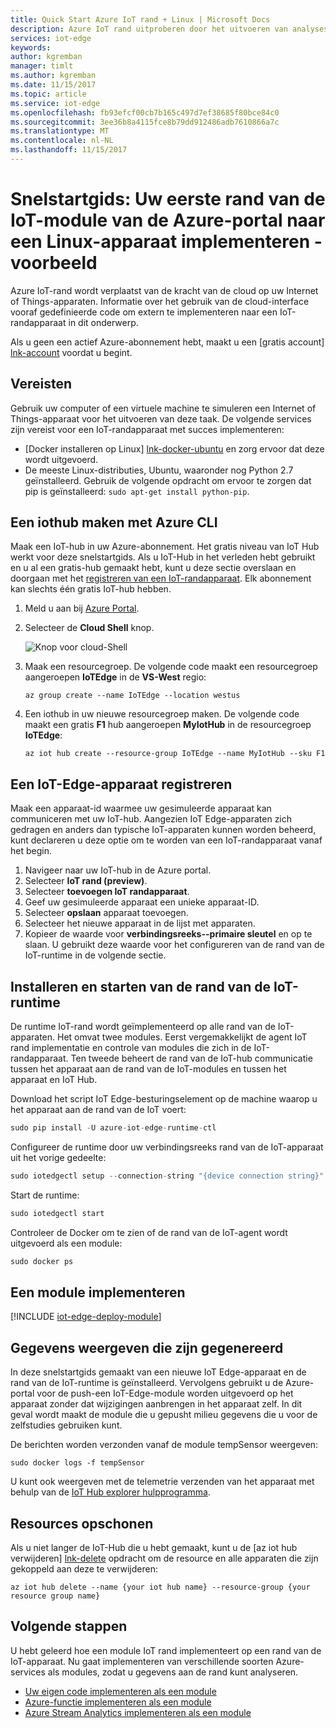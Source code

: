 ```yaml
---
title: Quick Start Azure IoT rand + Linux | Microsoft Docs
description: Azure IoT rand uitproberen door het uitvoeren van analyses op een gesimuleerde edge-apparaat
services: iot-edge
keywords: 
author: kgremban
manager: timlt
ms.author: kgremban
ms.date: 11/15/2017
ms.topic: article
ms.service: iot-edge
ms.openlocfilehash: fb93efcf00cb7b165c497d7ef38685f80bce84c0
ms.sourcegitcommit: 3ee36b8a4115fce8b79dd912486adb7610866a7c
ms.translationtype: MT
ms.contentlocale: nl-NL
ms.lasthandoff: 11/15/2017
---
```

# <a name="quickstart-deploy-your-first-iot-edge-module-from-the-azure-portal-to-a-linux-device---preview"></a>Snelstartgids: Uw eerste rand van de IoT-module van de Azure-portal naar een Linux-apparaat implementeren - voorbeeld

Azure IoT-rand wordt verplaatst van de kracht van de cloud op uw Internet of Things-apparaten. Informatie over het gebruik van de cloud-interface vooraf gedefinieerde code om extern te implementeren naar een IoT-randapparaat in dit onderwerp.

Als u geen een actief Azure-abonnement hebt, maakt u een [gratis account] [ lnk-account] voordat u begint.

## <a name="prerequisites"></a>Vereisten

Gebruik uw computer of een virtuele machine te simuleren een Internet of Things-apparaat voor het uitvoeren van deze taak. De volgende services zijn vereist voor een IoT-randapparaat met succes implementeren:

- [Docker installeren op Linux] [ lnk-docker-ubuntu] en zorg ervoor dat deze wordt uitgevoerd. 
- De meeste Linux-distributies, Ubuntu, waaronder nog Python 2.7 geïnstalleerd. Gebruik de volgende opdracht om ervoor te zorgen dat pip is geïnstalleerd: `sudo apt-get install python-pip`.

## <a name="create-an-iot-hub-with-azure-cli"></a>Een iothub maken met Azure CLI

Maak een IoT-hub in uw Azure-abonnement. Het gratis niveau van IoT Hub werkt voor deze snelstartgids. Als u IoT-Hub in het verleden hebt gebruikt en u al een gratis-hub gemaakt hebt, kunt u deze sectie overslaan en doorgaan met het [registreren van een IoT-randapparaat][anchor-register]. Elk abonnement kan slechts één gratis IoT-hub hebben. 

1. Meld u aan bij [Azure Portal][lnk-portal]. 
1. Selecteer de **Cloud Shell** knop. 

   ![Knop voor cloud-Shell][1]

1. Maak een resourcegroep. De volgende code maakt een resourcegroep aangeroepen **IoTEdge** in de **VS-West** regio:

   ```azurecli
   az group create --name IoTEdge --location westus
   ```

1. Een iothub in uw nieuwe resourcegroep maken. De volgende code maakt een gratis **F1** hub aangeroepen **MyIotHub** in de resourcegroep **IoTEdge**:

   ```azurecli
   az iot hub create --resource-group IoTEdge --name MyIotHub --sku F1 
   ```

## <a name="register-an-iot-edge-device"></a>Een IoT-Edge-apparaat registreren

Maak een apparaat-id waarmee uw gesimuleerde apparaat kan communiceren met uw IoT-hub. Aangezien IoT Edge-apparaten zich gedragen en anders dan typische IoT-apparaten kunnen worden beheerd, kunt declareren u deze optie om te worden van een IoT-randapparaat vanaf het begin. 

1. Navigeer naar uw IoT-hub in de Azure portal.
1. Selecteer **IoT rand (preview)**.
1. Selecteer **toevoegen IoT randapparaat**.
1. Geef uw gesimuleerde apparaat een unieke apparaat-ID.
1. Selecteer **opslaan** apparaat toevoegen.
1. Selecteer het nieuwe apparaat in de lijst met apparaten. 
1. Kopieer de waarde voor **verbindingsreeks--primaire sleutel** en op te slaan. U gebruikt deze waarde voor het configureren van de rand van de IoT-runtime in de volgende sectie. 

## <a name="install-and-start-the-iot-edge-runtime"></a>Installeren en starten van de rand van de IoT-runtime

De runtime IoT-rand wordt geïmplementeerd op alle rand van de IoT-apparaten. Het omvat twee modules. Eerst vergemakkelijkt de agent IoT rand implementatie en controle van modules die zich in de IoT-randapparaat. Ten tweede beheert de rand van de IoT-hub communicatie tussen het apparaat aan de rand van de IoT-modules en tussen het apparaat en IoT Hub. 

Download het script IoT Edge-besturingselement op de machine waarop u het apparaat aan de rand van de IoT voert:
```python
sudo pip install -U azure-iot-edge-runtime-ctl
```

Configureer de runtime door uw verbindingsreeks rand van de IoT-apparaat uit het vorige gedeelte:
```python
sudo iotedgectl setup --connection-string "{device connection string}" --auto-cert-gen-force-no-passwords
```

Start de runtime:
```python
sudo iotedgectl start
```

Controleer de Docker om te zien of de rand van de IoT-agent wordt uitgevoerd als een module:
```python
sudo docker ps
```

## <a name="deploy-a-module"></a>Een module implementeren

[!INCLUDE [iot-edge-deploy-module](../../includes/iot-edge-deploy-module.md)]

## <a name="view-generated-data"></a>Gegevens weergeven die zijn gegenereerd

In deze snelstartgids gemaakt van een nieuwe IoT Edge-apparaat en de rand van de IoT-runtime is geïnstalleerd. Vervolgens gebruikt u de Azure-portal voor de push-een IoT-Edge-module worden uitgevoerd op het apparaat zonder dat wijzigingen aanbrengen in het apparaat zelf. In dit geval wordt maakt de module die u gepusht milieu gegevens die u voor de zelfstudies gebruiken kunt. 

De berichten worden verzonden vanaf de module tempSensor weergeven:

```cmd/sh
sudo docker logs -f tempSensor
```

U kunt ook weergeven met de telemetrie verzenden van het apparaat met behulp van de [IoT Hub explorer hulpprogramma][lnk-iothub-explorer]. 

## <a name="clean-up-resources"></a>Resources opschonen

Als u niet langer de IoT-Hub die u hebt gemaakt, kunt u de [az iot hub verwijderen] [ lnk-delete] opdracht om de resource en alle apparaten die zijn gekoppeld aan deze te verwijderen:

```azurecli
az iot hub delete --name {your iot hub name} --resource-group {your resource group name}
```

## <a name="next-steps"></a>Volgende stappen

U hebt geleerd hoe een module IoT rand implementeert op een rand van de IoT-apparaat. Nu gaat implementeren van verschillende soorten Azure-services als modules, zodat u gegevens aan de rand kunt analyseren. 

* [Uw eigen code implementeren als een module](tutorial-csharp-module.md)
* [Azure-functie implementeren als een module](tutorial-deploy-function.md)
* [Azure Stream Analytics implementeren als een module](tutorial-deploy-stream-analytics.md)


<!-- Images -->
[1]: ./media/quickstart/cloud-shell.png

<!-- Links -->
[lnk-docker-ubuntu]: https://docs.docker.com/engine/installation/linux/docker-ce/ubuntu/ 
[lnk-iothub-explorer]: https://github.com/azure/iothub-explorer
[lnk-account]: https://azure.microsoft.com/free
[lnk-portal]: https://portal.azure.com
[lnk-delete]: https://docs.microsoft.com/cli/azure/iot/hub?view=azure-cli-latest#az_iot_hub_delete

<!-- Anchor links -->
[anchor-register]: #register-an-iot-edge-device
